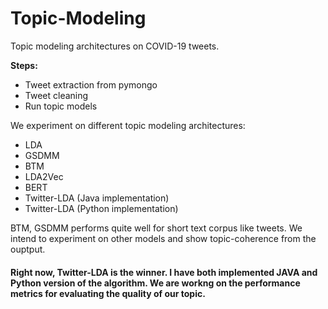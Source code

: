 # Topic-Modeling
Topic modeling architectures on COVID-19 tweets.

<b>Steps:</b>
<ul>
<li>Tweet extraction from pymongo</li>
<li>Tweet cleaning</li>
<li>Run topic models</li>
</ul>

We experiment on different topic modeling architectures:

<ul>
<li>LDA</li>
<li>GSDMM</li>
<li>BTM</li>
<li>LDA2Vec</li>
<li>BERT</li>
<li>Twitter-LDA (Java implementation)</li>
<li>Twitter-LDA (Python implementation)</li>
</ul>

BTM, GSDMM performs quite well for short text corpus like tweets. We intend to experiment on other models and show topic-coherence from the ouptput. 

#### Right now, Twitter-LDA is the winner. I have both implemented JAVA and Python version of the algorithm. We are workng on the performance metrics for evaluating the quality of our topic.
